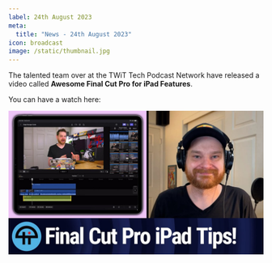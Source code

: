 ```yaml
---
label: 24th August 2023
meta:
  title: "News - 24th August 2023"
icon: broadcast
image: /static/thumbnail.jpg
---
```


The talented team over at the TWiT Tech Podcast Network have released a video called **Awesome Final Cut Pro for iPad Features**.

You can have a watch here:

[![](/static/twit-fcpx-ipad.jpeg)](https://www.youtube.com/watch?v=YwSVKYlgkx8)